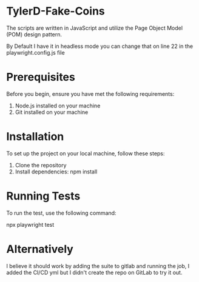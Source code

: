 # TylerD-Fake-Coins
The scripts are written in JavaScript and utilize the Page Object Model (POM) design pattern.

By Default I have it in headless mode you can change that on line 22 in the playwright.config.js file

# Prerequisites

Before you begin, ensure you have met the following requirements:

1. Node.js installed on your machine
2. Git installed on your machine

# Installation
To set up the project on your local machine, follow these steps:

1. Clone the repository
2. Install dependencies:
npm install

# Running Tests
To run the test, use the following command:

npx playwright test

# Alternatively
I believe it should work by adding the suite to gitlab and running the job, I added the CI/CD yml but I didn't create the repo on GitLab to try it out.